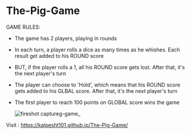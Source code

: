 # The-Pig-Game

GAME RULES:
- The game has 2 players, playing in rounds
- In each turn, a player rolls a dice as many times as he whishes. Each result get added to his ROUND score
- BUT, if the player rolls a 1, all his ROUND score gets lost. After that, it's the next player's turn
- The player can choose to 'Hold', which means that his ROUND score gets added to his GLBAL score. After that, it's the next player's turn
- The first player to reach 100 points on GLOBAL score wins the game

     ![fireshot captureg-game_](https://user-images.githubusercontent.com/36229969/46245607-0a86e900-c40e-11e8-9add-ef33d8e12a5f.png)



Visit :  https://kalpesht101.github.io/The-Pig-Game/
